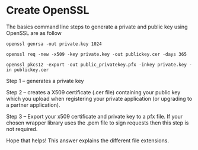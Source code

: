 Create OpenSSL
===========================

The basics command line steps to generate a private and public key using OpenSSL are as follow

```
openssl genrsa -out private.key 1024

openssl req -new -x509 -key private.key -out publickey.cer -days 365

openssl pkcs12 -export -out public_privatekey.pfx -inkey private.key -in publickey.cer
```

Step 1 – generates a private key

Step 2 – creates a X509 certificate (.cer file) containing your public key which you upload when registering your private application (or upgrading to a partner application).

Step 3 – Export your x509 certificate and private key to a pfx file. If your chosen wrapper library uses the .pem file to sign requests then this step is not required.

Hope that helps! This answer explains the different file extensions.
